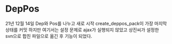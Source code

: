 # DepPos
21년 12월 14일 Dep와 Pos를 나누고 새로 시작
create_deppos_pack이 가장 마지막 상태를 커밋
하지만 여기서는 설정 문제로 ajax가 실행되지 않았고
상진씨가 설정한 svn으로 합친 파일으로 옮긴 후 기능이 되었다.
